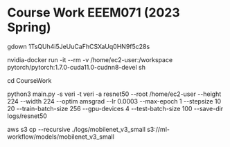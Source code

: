 # Course Work EEEM071 (2023 Spring)

gdown 1TsQUh4i5JeUuCaFhCSXaUq0HN9f5c28s

nvidia-docker run -it --rm -v /home/ec2-user:/workspace pytorch/pytorch:1.7.0-cuda11.0-cudnn8-devel sh

cd CourseWork

python3 main.py -s veri -t veri -a resnet50 --root /home/ec2-user --height 224 --width 224 --optim amsgrad --lr 0.0003 --max-epoch 1 --stepsize 10 20 --train-batch-size 256 --gpu-devices 4 --test-batch-size 100 --save-dir logs/resnet50

aws s3 cp --recursive ./logs/mobilenet_v3_small s3://ml-workflow/models/mobilenet_v3_small
